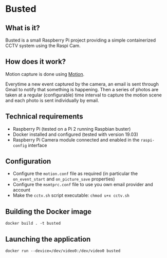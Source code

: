 # Busted

## What is it?
Busted is a small Raspberry Pi project providing a simple containerized CCTV system using the Raspi Cam.

## How does it work?
Motion capture is done using [Motion](https://motion-project.github.io/).

Everytime a new event captured by the camera, an email is sent through Gmail to notify that something is happening. Then a series of photos are taken at a regular (configurable) time interval to capture the motion scene and each photo is sent individually by email.

## Technical requirements
* Raspberry Pi (tested on a Pi 2 running Raspbian buster)
* Docker installed and configured (tested with version 19.03)
* Raspberry Pi Camera module connected and enabled in the `raspi-config` interface

## Configuration
* Configure the `motion.conf` file as required (in particular the `on_event_start` and `on_picture_save` properties)
* Configure the `msmtprc.conf` file to use you own email provider and account
* Make the `cctv.sh` script executable: `chmod u+x cctv.sh`

## Building the Docker image
`docker build . -t busted`

## Launching the application
`docker run --device=/dev/video0:/dev/video0 busted`
